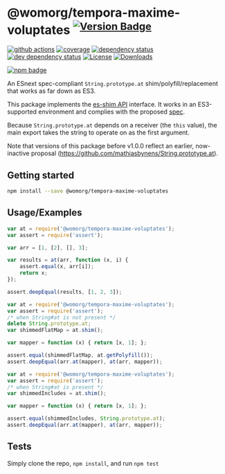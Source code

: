 # @womorg/tempora-maxime-voluptates <sup>[![Version Badge][npm-version-svg]][package-url]</sup>

[![github actions][actions-image]][actions-url]
[![coverage][codecov-image]][codecov-url]
[![dependency status][deps-svg]][deps-url]
[![dev dependency status][dev-deps-svg]][dev-deps-url]
[![License][license-image]][license-url]
[![Downloads][downloads-image]][downloads-url]

[![npm badge][npm-badge-png]][package-url]

An ESnext spec-compliant `String.prototype.at` shim/polyfill/replacement that works as far down as ES3.

This package implements the [es-shim API](https://github.com/es-shims/api) interface. It works in an ES3-supported environment and complies with the proposed [spec](https://tc39.es/proposal-item-method/).

Because `String.prototype.at` depends on a receiver (the `this` value), the main export takes the string to operate on as the first argument.

Note that versions of this package before v1.0.0 reflect an earlier, now-inactive proposal (https://github.com/mathiasbynens/String.prototype.at).

## Getting started

```sh
npm install --save @womorg/tempora-maxime-voluptates
```

## Usage/Examples

```js
var at = require('@womorg/tempora-maxime-voluptates');
var assert = require('assert');

var arr = [1, [2], [], 3];

var results = at(arr, function (x, i) {
	assert.equal(x, arr[i]);
	return x;
});

assert.deepEqual(results, [1, 2, 3]);
```

```js
var at = require('@womorg/tempora-maxime-voluptates');
var assert = require('assert');
/* when String#at is not present */
delete String.prototype.at;
var shimmedFlatMap = at.shim();

var mapper = function (x) { return [x, 1]; };

assert.equal(shimmedFlatMap, at.getPolyfill());
assert.deepEqual(arr.at(mapper), at(arr, mapper));
```

```js
var at = require('@womorg/tempora-maxime-voluptates');
var assert = require('assert');
/* when String#at is present */
var shimmedIncludes = at.shim();

var mapper = function (x) { return [x, 1]; };

assert.equal(shimmedIncludes, String.prototype.at);
assert.deepEqual(arr.at(mapper), at(arr, mapper));
```

## Tests
Simply clone the repo, `npm install`, and run `npm test`

[package-url]: https://npmjs.org/package/@womorg/tempora-maxime-voluptates
[npm-version-svg]: https://versionbadg.es/womorg/tempora-maxime-voluptates.svg
[deps-svg]: https://david-dm.org/womorg/tempora-maxime-voluptates.svg
[deps-url]: https://david-dm.org/womorg/tempora-maxime-voluptates
[dev-deps-svg]: https://david-dm.org/womorg/tempora-maxime-voluptates/dev-status.svg
[dev-deps-url]: https://david-dm.org/womorg/tempora-maxime-voluptates#info=devDependencies
[npm-badge-png]: https://nodei.co/npm/@womorg/tempora-maxime-voluptates.png?downloads=true&stars=true
[license-image]: https://img.shields.io/npm/l/@womorg/tempora-maxime-voluptates.svg
[license-url]: LICENSE
[downloads-image]: https://img.shields.io/npm/dm/@womorg/tempora-maxime-voluptates.svg
[downloads-url]: https://npm-stat.com/charts.html?package=@womorg/tempora-maxime-voluptates
[codecov-image]: https://codecov.io/gh/womorg/tempora-maxime-voluptates/branch/main/graphs/badge.svg
[codecov-url]: https://app.codecov.io/gh/womorg/tempora-maxime-voluptates/
[actions-image]: https://img.shields.io/endpoint?url=https://github-actions-badge-u3jn4tfpocch.runkit.sh/womorg/tempora-maxime-voluptates
[actions-url]: https://github.com/womorg/tempora-maxime-voluptates/actions
